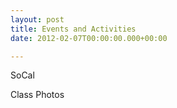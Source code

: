 ```yaml
---
layout: post
title: Events and Activities
date: 2012-02-07T00:00:00.000+00:00

---
```

SoCal

Class Photos